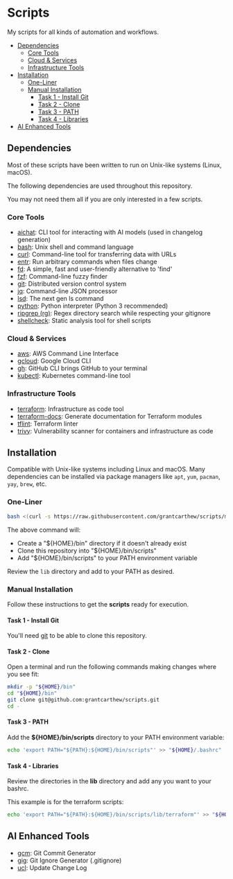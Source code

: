 # Scripts <!-- omit in toc -->

My scripts for all kinds of automation and workflows.

- [Dependencies](#dependencies)
  - [Core Tools](#core-tools)
  - [Cloud \& Services](#cloud--services)
  - [Infrastructure Tools](#infrastructure-tools)
- [Installation](#installation)
  - [One-Liner](#one-liner)
  - [Manual Installation](#manual-installation)
    - [Task 1 - Install Git](#task-1---install-git)
    - [Task 2 - Clone](#task-2---clone)
    - [Task 3 - PATH](#task-3---path)
    - [Task 4 - Libraries](#task-4---libraries)
- [AI Enhanced Tools](#ai-enhanced-tools)

## Dependencies

Most of these scripts have been written to run on Unix-like systems (Linux, macOS).

The following dependencies are used throughout this repository.

You may not need them all if you are only interested in a few scripts.

### Core Tools

- [aichat](https://github.com/sigoden/aichat): CLI tool for interacting with AI models (used in changelog generation)
- [bash](https://www.gnu.org/software/bash/): Unix shell and command language
- [curl](https://curl.se/): Command-line tool for transferring data with URLs
- [entr](https://github.com/eradman/entr): Run arbitrary commands when files change
- [fd](https://github.com/sharkdp/fd): A simple, fast and user-friendly alternative to 'find'
- [fzf](https://github.com/junegunn/fzf): Command-line fuzzy finder
- [git](https://git-scm.com/): Distributed version control system
- [jq](https://github.com/jqlang/jq): Command-line JSON processor
- [lsd](https://github.com/lsd-rs/lsd): The next gen ls command
- [python](https://www.python.org/): Python interpreter (Python 3 recommended)
- [ripgrep (rg)](https://github.com/BurntSushi/ripgrep): Regex directory search while respecting your gitignore
- [shellcheck](https://github.com/koalaman/shellcheck): Static analysis tool for shell scripts

### Cloud & Services

- [aws](https://aws.amazon.com/cli/): AWS Command Line Interface
- [gcloud](https://cloud.google.com/sdk/gcloud): Google Cloud CLI
- [gh](https://cli.github.com/): GitHub CLI brings GitHub to your terminal
- [kubectl](https://kubernetes.io/docs/reference/kubectl/): Kubernetes command-line tool

### Infrastructure Tools

- [terraform](https://www.terraform.io/): Infrastructure as code tool
- [terraform-docs](https://github.com/terraform-docs/terraform-docs): Generate documentation for Terraform modules
- [tflint](https://github.com/terraform-linters/tflint): Terraform linter
- [trivy](https://github.com/aquasecurity/trivy): Vulnerability scanner for containers and infrastructure as code

## Installation

Compatible with Unix-like systems including Linux and macOS. Many dependencies can be installed via package managers like `apt`, `yum`, `pacman`, `yay`, `brew`, etc.

### One-Liner

```bash
bash <(curl -s https://raw.githubusercontent.com/grantcarthew/scripts/main/install-scripts)
```

The above command will:

- Create a "${HOME}/bin" directory if it doesn't already exist
- Clone this repository into "${HOME}/bin/scripts"
- Add "${HOME}/bin/scripts" to your PATH environment variable

Review the `lib` directory and add to your PATH as desired.

### Manual Installation

Follow these instructions to get the **scripts** ready for execution.

#### Task 1 - Install Git

You'll need [git](https://git-scm.com/docs/git-checkout) to be able to clone this repository.

#### Task 2 - Clone

Open a terminal and run the following commands making changes where you see fit:

```bash
mkdir -p "${HOME}/bin"
cd "${HOME}/bin"
git clone git@github.com:grantcarthew/scripts.git
cd -
```

#### Task 3 - PATH

Add the **${HOME}/bin/scripts** directory to your PATH environment variable:

```bash
echo 'export PATH="${PATH}:${HOME}/bin/scripts"' >> "${HOME}/.bashrc"
```

#### Task 4 - Libraries

Review the directories in the **lib** directory and add any you want to your bashrc.

This example is for the terraform scripts:

```bash
echo 'export PATH="${PATH}:${HOME}/bin/scripts/lib/terraform"' >> "${HOME}/.bashrc"
```

## AI Enhanced Tools

- [gcm](lib/git/gcm): Git Commit Generator
- [gig](lib/git/gig): Git Ignore Generator (.gitignore)
- [ucl](lib/git/ucl): Update Change Log
